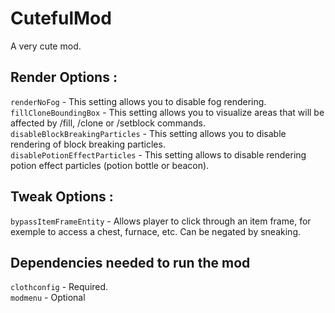 # CutefulMod
A very cute mod.

## Render Options :

`renderNoFog` - This setting allows you to disable fog rendering.<br>
`fillCloneBoundingBox` - This setting allows you to visualize areas that will be affected by /fill, /clone or /setblock commands.<br>
`disableBlockBreakingParticles` - This setting allows you to disable rendering of block breaking particles.<br>
`disablePotionEffectParticles` - This setting allows to disable rendering potion effect particles (potion bottle or beacon).

## Tweak Options :

`bypassItemFrameEntity` - Allows player to click through an item frame, for exemple to access a chest, furnace, etc. Can be negated by sneaking.   

## Dependencies needed to run the mod   
`clothconfig` - Required.   
`modmenu` - Optional
